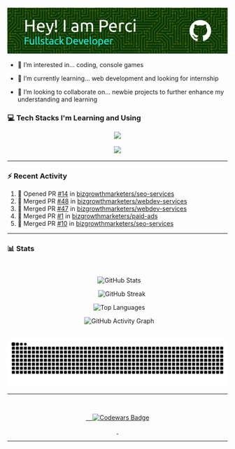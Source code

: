 ![Header](./images/github-header-image.webp)

- 👀 I’m interested in... coding, console games
  
- 🌱 I’m currently learning... web development and looking for internship
  
- 💞️ I’m looking to collaborate on... newbie projects to further enhance my understanding and learning

  
### 💻 Tech Stacks I'm Learning and Using
<p align="center">
  <a href="https://skillicons.dev">
    <img src="https://skillicons.dev/icons?i=html,css,js,git" />
  </a>
</p>


<p align="center">
  <a href="https://skillicons.dev">
    <img src="https://skillicons.dev/icons?i=mongodb,express,react,nodejs" />
  </a>
</p>


---

### :zap: Recent Activity

<!--START_SECTION:activity-->
1. 💪 Opened PR [#14](https://github.com/bizgrowthmarketers/seo-services/pull/14) in [bizgrowthmarketers/seo-services](https://github.com/bizgrowthmarketers/seo-services)
2. 🎉 Merged PR [#48](https://github.com/bizgrowthmarketers/webdev-services/pull/48) in [bizgrowthmarketers/webdev-services](https://github.com/bizgrowthmarketers/webdev-services)
3. 🎉 Merged PR [#47](https://github.com/bizgrowthmarketers/webdev-services/pull/47) in [bizgrowthmarketers/webdev-services](https://github.com/bizgrowthmarketers/webdev-services)
4. 🎉 Merged PR [#1](https://github.com/bizgrowthmarketers/paid-ads/pull/1) in [bizgrowthmarketers/paid-ads](https://github.com/bizgrowthmarketers/paid-ads)
5. 🎉 Merged PR [#10](https://github.com/bizgrowthmarketers/seo-services/pull/10) in [bizgrowthmarketers/seo-services](https://github.com/bizgrowthmarketers/seo-services)
<!--END_SECTION:activity-->

---

### :bar_chart: Stats
<div align="center">
  

  <img src="https://github-readme-stats.vercel.app/api?username=perci-aceron&theme=tokyonight&hide_border=false&include_all_commits=true&count_private=false" alt="GitHub Stats"/>

  
  <img src="https://github-readme-streak-stats.herokuapp.com/?user=perci-aceron&theme=tokyonight&hide_border=false" alt="GitHub Streak"/>


  <img src="https://github-readme-stats.vercel.app/api/top-langs/?username=perci-aceron&theme=tokyonight&hide_border=false&include_all_commits=true&count_private=false&layout=compact" alt="Top Languages"/>


  <img src="https://github-readme-activity-graph.vercel.app/graph?username=perci-aceron&theme=tokyo-night" alt="GitHub Activity Graph"/>


  <img src="https://github.com/perci-aceron/perci-aceron/blob/manual-run-output/only-svg/github-contribution-grid-snake-dark.svg" alt="Github Snake"/>


---

  <a href="https://www.codewars.com/users/perci-aceron">

    <img src="https://github.r2v.ch/codewars?user=perci-aceron&top_languages=true&hide_clan=true&stroke=%23BB432C&theme=gradient_dark_by_level" alt="Codewars Badge"/>

  </a>

---



</div>


<!---
perci-aceron/perci-aceron is a ✨ special ✨ repository because its `README.md` (this file) appears on your GitHub profile.
You can click the Preview link to take a look at your changes.
--->
